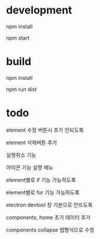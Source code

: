 # development

npm install

npm start

# build

npm install

npm run dist

# todo

element 수정 버튼시 추가 안되도록

element 삭제버튼 추가

실행취소 기능

아이콘 기능 설명 메뉴

element별로 if 기능 가능하도록

element별로 for 기능 가능하도록

electron devtool 창 기본으로 안뜨도록

components, home 초기 데이터 추가

components collapse 탭형식으로 수정